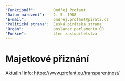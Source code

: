 ```yaml
---
"Funkcionář":        Ondřej Profant
"Datum narození":    2. 5. 1988
"E-mail":            ondrej.profant@pirati.cz
"Politická strana":  Česká pirátská strana
"Orgán":             poslanec parlamentu ČR
"Funkce":            člen zastupitelstva
---
```


Majetkové přiznání
==================

Aktuální info: https://www.profant.eu/transparentnost/

